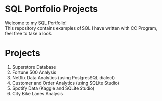 # SQL Portfolio Projects
Welcome to my SQL Portfolio!<br>
This repository contains examples of SQL I have written with CC Program, feel free to take a look.

# Projects
1. Superstore Database
2. Fortune 500 Analysis
3. Netflix Data Analytics (using PostgresSQL dialect)
4. Customer and Order Analytics (using SQLite Studio)
5. Spotify Data (Kaggle and SQLite Studio)
6. City Bike Lanes Analysis
